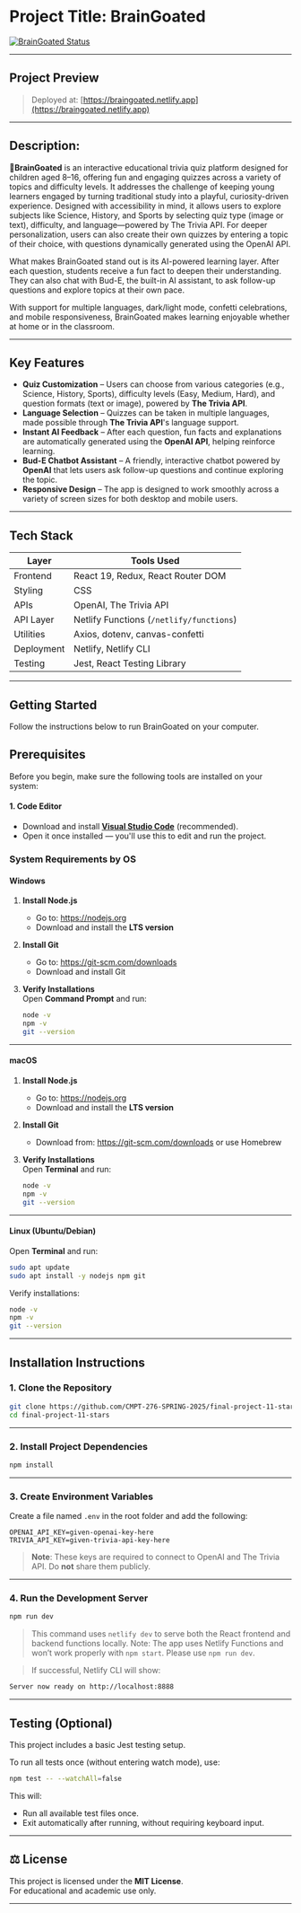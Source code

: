 # Project Title: BrainGoated

[![BrainGoated Status](https://img.shields.io/uptimerobot/status/m799396409-636acff0ba0f55d0904943e0?label=BrainGoated%20Status&style=flat-square)](https://stats.uptimerobot.com/I4KtZdeNvh)

---

## Project Preview

> Deployed at: [https://braingoated.netlify.app](https://braingoated.netlify.app)  

---

## Description:

**🌱BrainGoated** is an interactive educational trivia quiz platform designed for children aged 8–16, offering fun and engaging quizzes across a variety of topics and difficulty levels. It addresses the challenge of keeping young learners engaged by turning traditional study into a playful, curiosity-driven experience. Designed with accessibility in mind, it allows users to explore subjects like Science, History, and Sports by selecting quiz type (image or text), difficulty, and language—powered by The Trivia API. For deeper personalization, users can also create their own quizzes by entering a topic of their choice, with questions dynamically generated using the OpenAI API.

What makes BrainGoated stand out is its AI-powered learning layer. After each question, students receive a fun fact to deepen their understanding. They can also chat with Bud-E, the built-in AI assistant, to ask follow-up questions and explore topics at their own pace.

With support for multiple languages, dark/light mode, confetti celebrations, and mobile responsiveness, BrainGoated makes learning enjoyable whether at home or in the classroom.

---

## Key Features

- **Quiz Customization** – Users can choose from various categories (e.g., Science, History, Sports), difficulty levels (Easy, Medium, Hard), and question formats (text or image), powered by **The Trivia API**.
- **Language Selection** – Quizzes can be taken in multiple languages, made possible through **The Trivia API**'s language support.
- **Instant AI Feedback** – After each question, fun facts and explanations are automatically generated using the **OpenAI API**, helping reinforce learning.
- **Bud-E Chatbot Assistant** – A friendly, interactive chatbot powered by **OpenAI** that lets users ask follow-up questions and continue exploring the topic.
- **Responsive Design** – The app is designed to work smoothly across a variety of screen sizes for both desktop and mobile users.


---

## Tech Stack

| Layer         | Tools Used                             |
|---------------|----------------------------------------|
| Frontend      | React 19, Redux, React Router DOM      |
| Styling       | CSS                                    |
| APIs          | OpenAI, The Trivia API                 |
| API Layer     | Netlify Functions (`/netlify/functions`) |
| Utilities     | Axios, dotenv, canvas-confetti         |
| Deployment    | Netlify, Netlify CLI                   |
| Testing       | Jest, React Testing Library            |

---

## Getting Started

Follow the instructions below to run BrainGoated on your computer.

## Prerequisites

Before you begin, make sure the following tools are installed on your system:

#### 1. Code Editor

- Download and install **[Visual Studio Code](https://code.visualstudio.com/)** (recommended).
- Open it once installed — you'll use this to edit and run the project.

### System Requirements by OS

#### Windows
1. **Install Node.js**  
   - Go to: https://nodejs.org  
   - Download and install the **LTS version**

2. **Install Git**  
   - Go to: https://git-scm.com/downloads  
   - Download and install Git

3. **Verify Installations**  
   Open **Command Prompt** and run:
   ```bash
   node -v
   npm -v
   git --version
   ```
---

#### macOS
1. **Install Node.js**  
   - Go to: https://nodejs.org  
   - Download and install the **LTS version**

2. **Install Git**  
   - Download from: https://git-scm.com/downloads or use Homebrew

3. **Verify Installations**  
   Open **Terminal** and run:
   ```bash
   node -v
   npm -v
   git --version
   ```
---

#### Linux (Ubuntu/Debian)
Open **Terminal** and run:
```bash
sudo apt update
sudo apt install -y nodejs npm git
```

Verify installations:
```bash
node -v
npm -v
git --version
```

---

## Installation Instructions

### 1. Clone the Repository
```bash
git clone https://github.com/CMPT-276-SPRING-2025/final-project-11-stars.git
cd final-project-11-stars
```

---

### 2. Install Project Dependencies
```bash
npm install
```

---

### 3. Create Environment Variables
Create a file named `.env` in the root folder and add the following:
```env
OPENAI_API_KEY=given-openai-key-here
TRIVIA_API_KEY=given-trivia-api-key-here
```
> **Note**: These keys are required to connect to OpenAI and The Trivia API. Do **not** share them publicly.

---

### 4. Run the Development Server

```bash
npm run dev
```
> This command uses `netlify dev` to serve both the React frontend and backend functions locally.
> Note: The app uses Netlify Functions and won’t work properly with `npm start`. Please use `npm run dev`.

> If successful, Netlify CLI will show:
```bash
Server now ready on http://localhost:8888
```
---

## Testing (Optional)
This project includes a basic Jest testing setup.

To run all tests once (without entering watch mode), use:
```bash
npm test -- --watchAll=false
```
This will:

- Run all available test files once.
- Exit automatically after running, without requiring keyboard input.
---

## ⚖️ License
This project is licensed under the **MIT License**.  
For educational and academic use only.

---